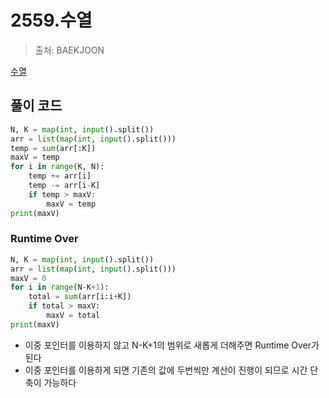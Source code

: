 # 2559.수열

> 출처: BAEKJOON

[수열](https://www.acmicpc.net/problem/2559)

## 풀이 코드

```python
N, K = map(int, input().split())
arr = list(map(int, input().split()))
temp = sum(arr[:K])
maxV = temp
for i in range(K, N):
    temp += arr[i]
    temp -= arr[i-K]
    if temp > maxV:
        maxV = temp
print(maxV)
```



### Runtime Over

``` python
N, K = map(int, input().split())
arr = list(map(int, input().split()))
maxV = 0
for i in range(N-K+1):
    total = sum(arr[i:i+K])
    if total > maxV:
        maxV = total
print(maxV)
```

- 이중 포인터를 이용하지 않고 N-K+1의 범위로 새롭게 더해주면 Runtime Over가 된다
- 이중 포인터를 이용하게 되면 기존의 값에 두번씩만 계산이 진행이 되므로 시간 단축이 가능하다
